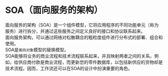 # SOA（面向服务的架构）
面向服务的架构（SOA）是一个组件模型，它将应用程序的不同功能单元（称为服务）进行拆分，并通过这些服务之间定义良好的接口和协议联系起来。  
面向服务架构，可以通过网络对松散耦合的粗粒度组件进行分布式的部署、组合和使用。  
SOA是`面向对象`模型的替换模型。  
SOA能够将业务的商业流程和技术流程联系起来，并且映射两者之间的关系。例如，给供应商付款是商业流程，而更新您的零件数据库，以包括新供应的货物却是技术流程。因而，工作流还可以在SOA的设计中扮演重要的角色。